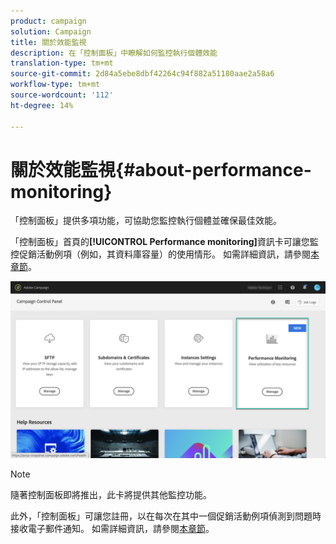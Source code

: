 ```yaml
---
product: campaign
solution: Campaign
title: 關於效能監視
description: 在「控制面板」中瞭解如何監控執行個體效能
translation-type: tm+mt
source-git-commit: 2d84a5ebe8dbf42264c94f882a51180aae2a58a6
workflow-type: tm+mt
source-wordcount: '112'
ht-degree: 14%

---
```



# 關於效能監視{#about-performance-monitoring}

「控制面板」提供多項功能，可協助您監控執行個體並確保最佳效能。

「控制面板」首頁的&#x200B;**[!UICONTROL Performance monitoring]**&#x200B;資訊卡可讓您監控促銷活動例項（例如，其資料庫容量）的使用情形。 如需詳細資訊，請參閱[本章節](../../performance-monitoring/using/database-monitoring.md)。

![](assets/performance_card.png)

>[!NOTE]
>
>隨著控制面板即將推出，此卡將提供其他監控功能。

此外，「控制面板」可讓您註冊，以在每次在其中一個促銷活動例項偵測到問題時接收電子郵件通知。 如需詳細資訊，請參閱[本章節](../../performance-monitoring/using/email-alerting.md)。

